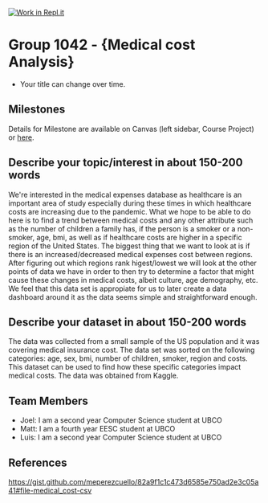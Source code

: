 [![Work in Repl.it](https://classroom.github.com/assets/work-in-replit-14baed9a392b3a25080506f3b7b6d57f295ec2978f6f33ec97e36a161684cbe9.svg)](https://classroom.github.com/online_ide?assignment_repo_id=359667&assignment_repo_type=GroupAssignmentRepo)
# Group 1042 - {Medical cost Analysis}

- Your title can change over time.

## Milestones

Details for Milestone are available on Canvas (left sidebar, Course Project) or [here](https://firas.moosvi.com/courses/data301/project/milestone01.html).

## Describe your topic/interest in about 150-200 words

We're interested in the medical expenses database as healthcare is an important area of study especially during these times in which healthcare costs are increasing due to the pandemic. What we hope to be able to do here is to find a trend between medical costs and any other attribute such as the number of children a family has, if the person is a smoker or a non-smoker, age, bmi, as well as if healthcare costs are higher in a specific region of the United States. The biggest thing that we want to look at is if there is an increased/decreased medical expenses cost between regions. After figuring out which regions rank higest/lowest we will look at the other points of data we have in order to then try to determine a factor that might cause these changes in medical costs, albeit culture, age demography, etc. We feel that this data set is appropiate for us to later create a data dashboard around it as the data seems simple and straightforward enough.

## Describe your dataset in about 150-200 words

The data was collected from a small sample of the US population and it was covering medical insurance cost. The data set was sorted on the following categories: age, sex, bmi, number of children, smoker, region and costs. This dataset can be used to find how these specific categories impact medical costs. The data was obtained from Kaggle. 

## Team Members

- Joel: I am a second year Computer Science student at UBCO
- Matt: I am a fourth year EESC student at UBCO
- Luis: I am a second year Computer Science student at UBCO

## References

https://gist.github.com/meperezcuello/82a9f1c1c473d6585e750ad2e3c05a41#file-medical_cost-csv
